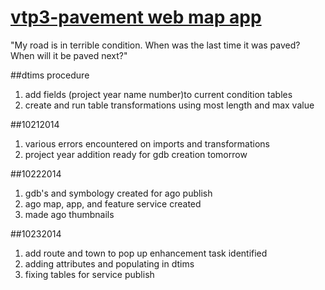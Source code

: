 [vtp3-pavement web map app](http://vtrans.maps.arcgis.com/apps/webappviewer/index.html?id=c4e33f213ee84cb4b69ab44cf73445d8)
=============

"My road is in terrible condition. When was the last time it was paved? When will it be paved next?"

##dtims procedure
1. add fields (project year name number)to current condition tables
2. create and run table transformations using most length and max value

##10212014
1. various errors encountered on imports and transformations
2. project year addition ready for gdb creation tomorrow

##10222014
1. gdb's and symbology created for ago publish
2. ago map, app, and feature service created
3. made ago thumbnails

##10232014
1. add route and town to pop up enhancement task identified
2. adding attributes and populating in dtims
3. fixing tables for service publish
